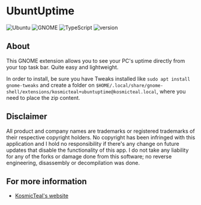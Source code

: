 # UbuntUptime
![Ubuntu](https://img.shields.io/badge/Ubuntu-orange) 
![GNOME](https://img.shields.io/badge/GNOME-grey) 
![TypeScript](https://img.shields.io/badge/TypeScript-blue) 
![version](https://img.shields.io/github/v/tag/kosmicteal/UbuntUptime?label=version&color=blue)

## About

This GNOME extension allows you to see your PC's uptime directly from your top task bar. Quite easy and lightweight.

In order to install, be sure you have Tweaks installed like `sudo apt install gnome-tweaks` and create a folder on `$HOME/.local/share/gnome-shell/extensions/kosmicteal+ubuntuptime@kosmicteal.local`, where you need to place the zip content.

## Disclaimer

All product and company names are trademarks or registered trademarks of their respective copyright holders. No copyright has been infringed with this application and I hold no responsibility if there's any change on future updates that disable the functionality of this app. I do not take any liability for any of the forks or damage done from this software; no reverse engineering, disassembly or decompilation was done.

## For more information

* [KosmicTeal's website](https://kosmicteal.github.io/)



